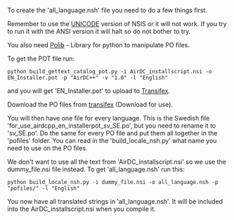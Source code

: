 To create the 'all_language.nsh' file you need to do a few things first.

Remember to use the [UNICODE](https://code.google.com/p/unsis/downloads/list) version of NSIS or it will not work.
If you try to run it with the ANSI version it will halt so do not bother to try.

You also need [Polib](https://pypi.python.org/pypi/polib) - Library for python to manipulate PO files.

To get the POT file run:
```
python build_gettext_catalog_pot.py -i AirDC_installscript.nsi -o EN_Installer.pot -p "AirDC++" -v "1.0" -l "English"
```
and you will get 'EN_Installer.pot' to upload to [Transifex](https://www.transifex.com/projects/p/airdcpp).

Download the PO files from [transifex](https://www.transifex.com/projects/p/airdcpp) (Download for use).

You will then have one file for every language. This is the Swedish file 'for_use_airdcpp_en_installerpot_sv_SE.po',
but you need to rename it to 'sv_SE.po'. Do the same for every PO file and put them all together in the 'pofiles' folder.
You can read in the 'build_locale_nsh.py' what name you need to use on the PO files.

We don't want to use all the text from 'AirDC_installscript.nsi' so we use the dummy_file.nsi file instead.
To get 'all_language.nsh' run this:
```
python build_locale_nsh.py -i dummy_file.nsi -o all_language.nsh -p "pofiles/" -l "English"
```

You now have all translated strings in 'all_language.nsh'. It will be included into the AirDC_installscript.nsi when you compile it.

